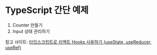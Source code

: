 # TypeScript 간단 예제
1. Counter 만들기
2. Input 상태 관리하기

참고 사이트: [타입스크립트로 리액트 Hooks 사용하기 (useState, useReducer, useRef)](https://velog.io/@velopert/using-hooks-with-typescript)
